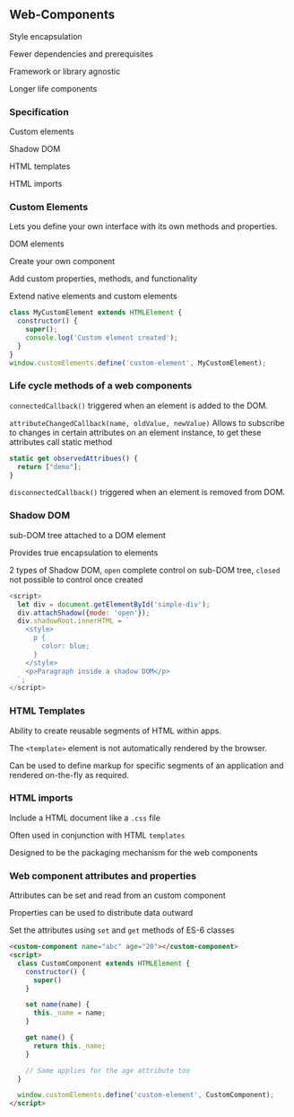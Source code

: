 ## Web-Components

Style encapsulation

Fewer dependencies and prerequisites

Framework or library agnostic

Longer life components

### Specification

Custom elements

Shadow DOM

HTML templates

HTML imports

### Custom Elements

Lets you define your own interface with its own methods and properties.

DOM elements

Create your own component

Add custom properties, methods, and functionality

Extend native elements and custom elements
```javascript
class MyCustomElement extends HTMLElement {
  constructor() {
    super();
    console.log('Custom element created');
  }
}
window.customElements.define('custom-element', MyCustomElement);
```

### Life cycle methods of a web components

`connectedCallback()` triggered when an element is added to the DOM.

`attributeChangedCallback(name, oldValue, newValue)` Allows to subscribe to changes
in certain attributes on an element instance, to get these attributes call static method
```javascript
static get observedAttribues() {
  return ["demo"];
}
```

`disconnectedCallback()` triggered when an element is removed from DOM.

### Shadow DOM

sub-DOM tree attached to a DOM element

Provides true encapsulation to elements

2 types of Shadow DOM, `open` complete control on sub-DOM tree, `closed` not possible to control once created
```javascript
<script>
  let div = document.getElementById('simple-div');
  div.attachShadow({mode: 'open'});
  div.shadowRoot.innerHTML = `
    <style>
      p {
        color: blue;
      }
    </style>
    <p>Paragraph inside a shadow DOM</p>
  `;
</script>
```

### HTML Templates

Ability to create reusable segments of HTML within apps.

The `<template>` element is not automatically rendered by the browser.

Can be used to define markup for specific segments of an application and rendered on-the-fly as required.

### HTML imports

Include a HTML document like a `.css` file

Often used in conjunction with HTML `templates`

Designed to be the packaging mechanism for the web components

### Web component attributes and properties
Attributes can be set and read from an custom component

Properties can be used to distribute data outward

Set the attributes using `set` and `get` methods of ES-6 classes
```html
<custom-component name="abc" age="20"></custom-component>
<script>
  class CustomComponent extends HTMLElement {
    constructor() {
      super()
    }

    set name(name) {
      this._name = name;
    }

    get name() {
      return this._name;
    }

    // Same applies for the age attribute too
  }

  window.customElements.define('custom-element', CustomComponent);
</script>
```
